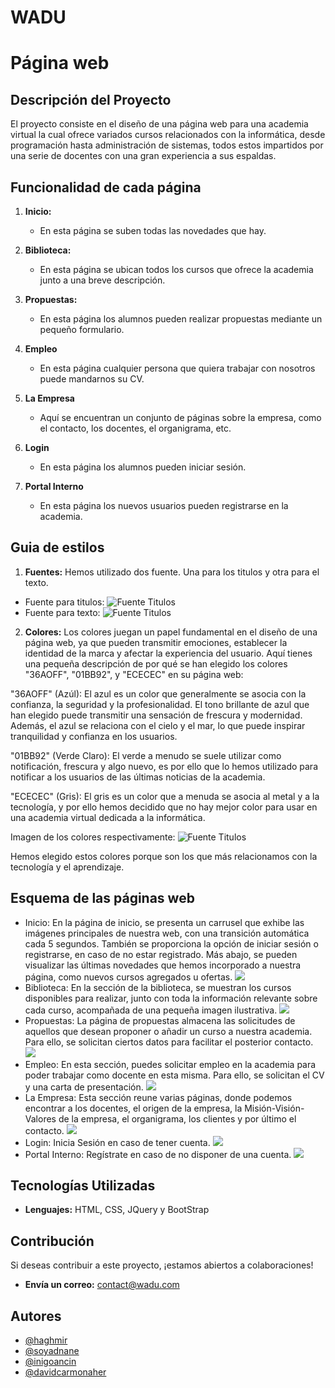 # WADU

# Página web

## Descripción del Proyecto

El proyecto consiste en el diseño de una página web para una academia virtual la cual ofrece variados cursos relacionados con la informática, desde programación hasta administración de sistemas, todos estos impartidos por una serie de docentes con una gran experiencia a sus espaldas.

## Funcionalidad de cada página

1. **Inicio:**
   - En esta página se suben todas las novedades que hay.

2. **Biblioteca:**
   - En esta página se ubican todos los cursos que ofrece la academia junto a una breve descripción.

3. **Propuestas:**
   - En esta página los alumnos pueden realizar propuestas mediante un pequeño formulario.

4. **Empleo**
   - En esta página cualquier persona que quiera trabajar con nosotros puede mandarnos su CV.

5. **La Empresa**
   - Aquí se encuentran un conjunto de páginas sobre la empresa, como el contacto, los docentes, el organigrama, etc.

6. **Login**
   - En esta página los alumnos pueden iniciar sesión.

7. **Portal Interno**
   - En esta página los nuevos usuarios pueden registrarse en la academia.

## Guia de estilos
1. **Fuentes:**
Hemos utilizado dos fuente. Una para los titulos y otra para el texto.
- Fuente para titulos:
![Fuente Titulos](./assets/img/fuente_titulo.png)
- Fuente para texto:
![Fuente Titulos](./assets/img/fuente_texto.png)

2. **Colores:**
Los colores juegan un papel fundamental en el diseño de una página web, ya que pueden transmitir emociones, establecer la identidad de la marca y afectar la experiencia del usuario. Aquí tienes una pequeña descripción de por qué se han elegido los colores "36AOFF", "01BB92", y "ECECEC" en su página web:

"36AOFF" (Azúl): El azul es un color que generalmente se asocia con la confianza, la seguridad y la profesionalidad. El tono brillante de azul que han elegido puede transmitir una sensación de frescura y modernidad. Además, el azul se relaciona con el cielo y el mar, lo que puede inspirar tranquilidad y confianza en los usuarios.

"01BB92" (Verde Claro): El verde a menudo se suele utilizar como notificación, frescura y algo nuevo, es por ello que lo hemos utilizado para notificar a los usuarios de las últimas noticias de la academia.

"ECECEC" (Gris): El gris es un color que a menuda se asocia al metal y a la tecnología, y por ello hemos decidido que no hay mejor color para usar en una academia virtual dedicada a la informática.

Imagen de los colores respectivamente:
![Fuente Titulos](./assets/img/palette.png)

Hemos elegido estos colores porque son los que más relacionamos con la tecnología y el aprendizaje. 

## Esquema de las páginas web
- Inicio: En la página de inicio, se presenta un carrusel que exhibe las imágenes principales de nuestra web, con una transición automática cada 5 segundos. También se proporciona la opción de iniciar sesión o registrarse, en caso de no estar registrado. Más abajo, se pueden visualizar las últimas novedades que hemos incorporado a nuestra página, como nuevos cursos agregados u ofertas.
![](./assets/img/index.jpg)
- Biblioteca: En la sección de la biblioteca, se muestran los cursos disponibles para realizar, junto con toda la información relevante sobre cada curso, acompañada de una pequeña imagen ilustrativa.
![](./assets/img/biblioteca.jpg)
- Propuestas: La página de propuestas almacena las solicitudes de aquellos que desean proponer o añadir un curso a nuestra academia. Para ello, se solicitan ciertos datos para facilitar el posterior contacto.
![](./assets/img/propuestas.jpg)
- Empleo: En esta sección, puedes solicitar empleo en la academia para poder trabajar como docente en esta misma. Para ello, se solicitan el CV y una carta de presentación.
![](./assets/img/reservas.jpg)
- La Empresa: Esta sección reune varias páginas, donde podemos encontrar a los docentes, el origen de la empresa, la Misión-Visión-Valores de la empresa, el organigrama, los clientes y por último el contacto.
![](./assets/img/login.jpg)
- Login: Inicia Sesión en caso de tener cuenta.
![](./assets/img/login.jpg)
- Portal Interno: Regístrate en caso de no disponer de una cuenta.
![](./assets/img/register.jpg)

## Tecnologías Utilizadas

- **Lenguajes:** HTML, CSS, JQuery y BootStrap

## Contribución

Si deseas contribuir a este proyecto, ¡estamos abiertos a colaboraciones!
- **Envía un correo:** contact@wadu.com

## Autores
- [@haghmir](https://www.github.com/haghmir)
- [@soyadnane](https://www.github.com/soyadnane)
- [@inigoancin](https://github.com/inigoancin)
- [@davidcarmonaher](https://github.com/davidcarmonaher)
